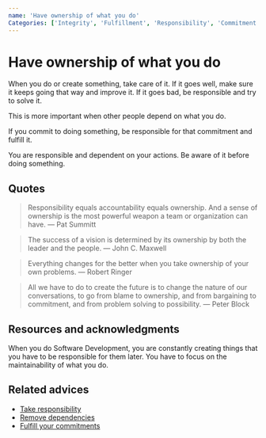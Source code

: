 ```yaml
---
name: 'Have ownership of what you do'
Categories: ['Integrity', 'Fulfillment', 'Responsibility', 'Commitment', 'Dependencies', 'Software development']
---
```

# Have ownership of what you do

When you do or create something, take care of it. If it goes well, make sure it keeps going that way and improve it. If it goes bad, be responsible and try to solve it.

This is more important when other people depend on what you do.

If you commit to doing something, be responsible for that commitment and fulfill it.

You are responsible and dependent on your actions. Be aware of it before doing something.

## Quotes

> Responsibility equals accountability equals ownership. And a sense of ownership is the most powerful weapon a team or organization can have. ― Pat Summitt

> The success of a vision is determined by its ownership by both the leader and the people. ― John C. Maxwell

> Everything changes for the better when you take ownership of your own problems. ― Robert Ringer

> All we have to do to create the future is to change the nature of our conversations, to go from blame to ownership, and from bargaining to commitment, and from problem solving to possibility. ― Peter Block

## Resources and acknowledgments

When you do Software Development, you are constantly creating things that you have to be responsible for them later. You have to focus on the maintainability of what you do.

## Related advices

- [Take responsibility](Take%20responsibility/index.md) 
- [Remove dependencies](Remove%20dependencies/index.md)
- [Fulfill your commitments](Fulfill%20your%20commitments/index.md)